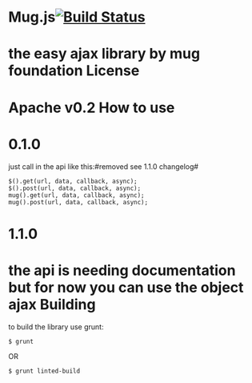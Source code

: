 Mug.js[![Build Status](https://travis-ci.org/MugFoundation/Muglib.svg)](https://travis-ci.org/MugFoundation/Muglib)
===
the easy ajax library by mug foundation
License
===
Apache v0.2
How to use
===
0.1.0
===
just call in the api like this:#removed see 1.1.0 changelog#
```JS
$().get(url, data, callback, async);
$().post(url, data, callback, async);
mug().get(url, data, callback, async);
mug().post(url, data, callback, async);
```
1.1.0
===
the api is needing documentation but for now you can use the object ajax
Building
===
to build the library use grunt:

```
$ grunt
```
OR
```
$ grunt linted-build
```
